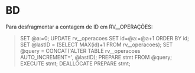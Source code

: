 # BD
Para desfragmentar a contagem de ID em RV__OPERAÇÕES:
> SET @a:=0; UPDATE rv__operacoes SET id=@a:=@a+1 ORDER BY id; SET @lastID = (SELECT MAX(id)+1 FROM rv__operacoes); SET @query = CONCAT('ALTER TABLE rv__operacoes AUTO_INCREMENT=', @lastID); PREPARE stmt FROM @query; EXECUTE stmt; DEALLOCATE PREPARE stmt;
